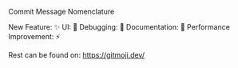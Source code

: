Commit Message Nomenclature

New Feature: ✨
UI: 💄
Debugging: 🐛
Documentation: 📝
Performance Improvement: ⚡️

Rest can be found on: https://gitmoji.dev/
